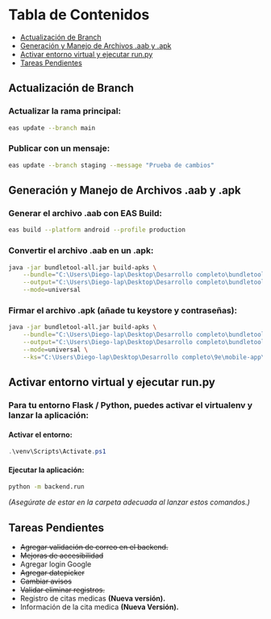 # Tabla de Contenidos

- [Actualización de Branch](#actualización-de-branch)
- [Generación y Manejo de Archivos .aab y .apk](#generación-y-manejo-de-archivos-aab-y-apk)
- [Activar entorno virtual y ejecutar run.py](#activar-entorno-virtual-y-ejecutar-runpy)
- [Tareas Pendientes](#tareas-pendientes)

## Actualización de Branch

### Actualizar la rama principal:
```bash
eas update --branch main
```

### Publicar con un mensaje:
```bash
eas update --branch staging --message "Prueba de cambios"
```

## Generación y Manejo de Archivos .aab y .apk

### Generar el archivo .aab con EAS Build:
```bash
eas build --platform android --profile production
```

### Convertir el archivo .aab en un .apk:
```bash
java -jar bundletool-all.jar build-apks \
    --bundle="C:\Users\Diego-lap\Desktop\Desarrollo completo\bundletool\9mm.aab" \
    --output="C:\Users\Diego-lap\Desktop\Desarrollo completo\bundletool\9mm.apks" \
    --mode=universal
```

### Firmar el archivo .apk (añade tu keystore y contraseñas):
```bash
java -jar bundletool-all.jar build-apks \
    --bundle="C:\Users\Diego-lap\Desktop\Desarrollo completo\bundletool\9mm.aab" \
    --output="C:\Users\Diego-lap\Desktop\Desarrollo completo\bundletool\9mm.apks" \
    --mode=universal \
    --ks="C:\Users\Diego-lap\Desktop\Desarrollo completo\9e\mobile-app\credentials\android\keystore.jks" \

```

## Activar entorno virtual y ejecutar run.py

### Para tu entorno Flask / Python, puedes activar el virtualenv y lanzar la aplicación:

#### Activar el entorno:
```powershell
.\venv\Scripts\Activate.ps1
```

#### Ejecutar la aplicación:
```bash
python -m backend.run
```
*(Asegúrate de estar en la carpeta adecuada al lanzar estos comandos.)*

## Tareas Pendientes

- ~~Agregar validación de correo en el backend.~~
- ~~Mejoras de accesibilidad~~
- Agregar login Google
- ~~Agregar datepicker~~
- ~~Cambiar avisos~~
- ~~Validar eliminar registros.~~
- Registro de citas medicas **(Nueva versión).**
- Información de la cita medica **(Nueva Versión).**
